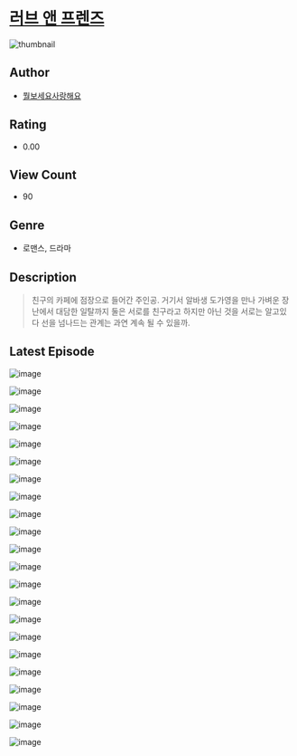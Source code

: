 # [러브 앤 프렌즈](https://comic.naver.com/challenge/list?titleId=811213)
![thumbnail](https://image-comic.pstatic.net/user_contents_data/challenge_comic/2023/05/25/360031/upload_4049918272893890869_480x623.jpeg)

## Author
- [뭘보세요사랑해요](https://comic.naver.com/artistTitle?id=360031)

## Rating
- 0.00

## View Count
- 90

## Genre
- 로맨스, 드라마

## Description
> 친구의 카페에 점장으로 들어간 주인공. 거기서 알바생 도가영을 만나 가벼운 장난에서 대담한 일탈까지 둘은 서로를 친구라고 하지만 아닌 것을 서로는 알고있다 선을 넘나드는 관계는 과연 계속 될 수 있을까.


## Latest Episode
![image](https://image-comic.pstatic.net/user_contents_data/challenge_comic/2023/05/25/360031/upload_7219379471799956533.jpeg)

![image](https://image-comic.pstatic.net/user_contents_data/challenge_comic/2023/05/25/360031/upload_3979037152673871714.jpeg)

![image](https://image-comic.pstatic.net/user_contents_data/challenge_comic/2023/05/25/360031/upload_3474918745740304689.jpeg)

![image](https://image-comic.pstatic.net/user_contents_data/challenge_comic/2023/05/25/360031/upload_3631089190531326818.jpeg)

![image](https://image-comic.pstatic.net/user_contents_data/challenge_comic/2023/05/25/360031/upload_3906930058369119541.jpeg)

![image](https://image-comic.pstatic.net/user_contents_data/challenge_comic/2023/05/25/360031/upload_4123154740831204665.jpeg)

![image](https://image-comic.pstatic.net/user_contents_data/challenge_comic/2023/05/25/360031/upload_3545517313534144868.jpeg)

![image](https://image-comic.pstatic.net/user_contents_data/challenge_comic/2023/05/25/360031/upload_4050255831486314032.jpeg)

![image](https://image-comic.pstatic.net/user_contents_data/challenge_comic/2023/05/25/360031/upload_3544444172975159091.jpeg)

![image](https://image-comic.pstatic.net/user_contents_data/challenge_comic/2023/05/25/360031/upload_7220736067369251377.jpeg)

![image](https://image-comic.pstatic.net/user_contents_data/challenge_comic/2023/05/25/360031/upload_7378085187833706851.jpeg)

![image](https://image-comic.pstatic.net/user_contents_data/challenge_comic/2023/05/25/360031/upload_7233681748060746801.jpeg)

![image](https://image-comic.pstatic.net/user_contents_data/challenge_comic/2023/05/25/360031/upload_7018408554645632610.jpeg)

![image](https://image-comic.pstatic.net/user_contents_data/challenge_comic/2023/05/25/360031/upload_3703760328479301988.jpeg)

![image](https://image-comic.pstatic.net/user_contents_data/challenge_comic/2023/05/25/360031/upload_3904963264780908901.jpeg)

![image](https://image-comic.pstatic.net/user_contents_data/challenge_comic/2023/05/25/360031/upload_3558796128431781939.jpeg)

![image](https://image-comic.pstatic.net/user_contents_data/challenge_comic/2023/05/25/360031/upload_7161961884528173361.jpeg)

![image](https://image-comic.pstatic.net/user_contents_data/challenge_comic/2023/05/25/360031/upload_4122595077419840051.jpeg)

![image](https://image-comic.pstatic.net/user_contents_data/challenge_comic/2023/05/25/360031/upload_7293914076553503543.jpeg)

![image](https://image-comic.pstatic.net/user_contents_data/challenge_comic/2023/05/25/360031/upload_3689118119233729072.jpeg)

![image](https://image-comic.pstatic.net/user_contents_data/challenge_comic/2023/05/25/360031/upload_3559031612868212066.jpeg)

![image](https://image-comic.pstatic.net/user_contents_data/challenge_comic/2023/05/25/360031/upload_7017000952195801396.jpeg)
